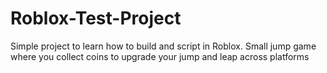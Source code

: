 # Roblox-Test-Project
Simple project to learn how to build and script in Roblox. Small jump game where you collect coins to upgrade your jump and leap across platforms
